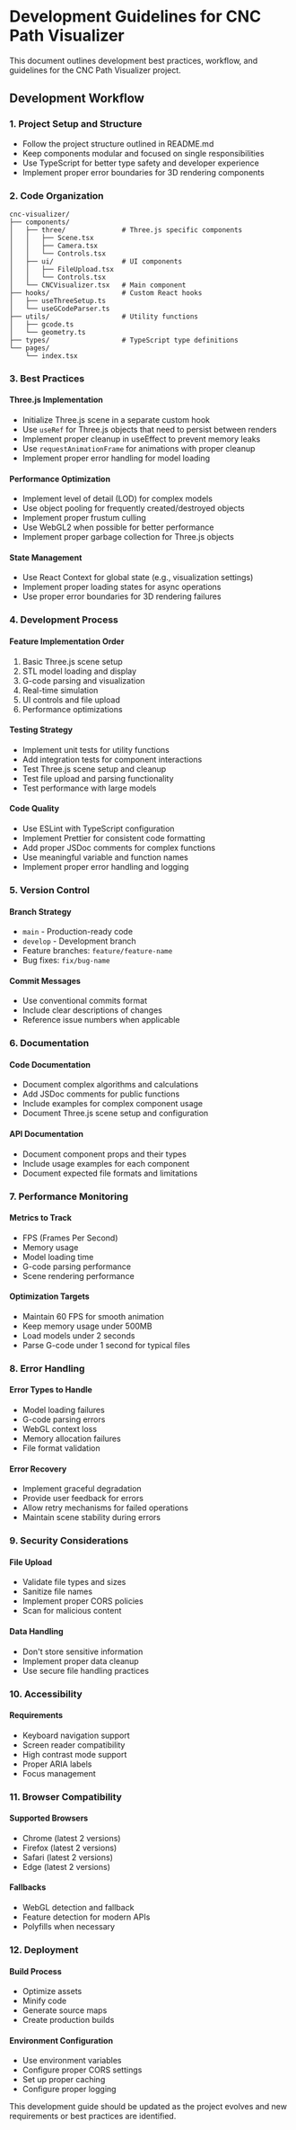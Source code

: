 # Development Guidelines for CNC Path Visualizer

This document outlines development best practices, workflow, and guidelines for the CNC Path Visualizer project.

## Development Workflow

### 1. Project Setup and Structure
- Follow the project structure outlined in README.md
- Keep components modular and focused on single responsibilities
- Use TypeScript for better type safety and developer experience
- Implement proper error boundaries for 3D rendering components

### 2. Code Organization
```
cnc-visualizer/
├── components/
│   ├── three/              # Three.js specific components
│   │   ├── Scene.tsx
│   │   ├── Camera.tsx
│   │   └── Controls.tsx
│   ├── ui/                 # UI components
│   │   ├── FileUpload.tsx
│   │   └── Controls.tsx
│   └── CNCVisualizer.tsx   # Main component
├── hooks/                  # Custom React hooks
│   ├── useThreeSetup.ts
│   └── useGCodeParser.ts
├── utils/                  # Utility functions
│   ├── gcode.ts
│   └── geometry.ts
├── types/                  # TypeScript type definitions
└── pages/
    └── index.tsx
```

### 3. Best Practices

#### Three.js Implementation
- Initialize Three.js scene in a separate custom hook
- Use `useRef` for Three.js objects that need to persist between renders
- Implement proper cleanup in useEffect to prevent memory leaks
- Use `requestAnimationFrame` for animations with proper cleanup
- Implement proper error handling for model loading

#### Performance Optimization
- Implement level of detail (LOD) for complex models
- Use object pooling for frequently created/destroyed objects
- Implement proper frustum culling
- Use WebGL2 when possible for better performance
- Implement proper garbage collection for Three.js objects

#### State Management
- Use React Context for global state (e.g., visualization settings)
- Implement proper loading states for async operations
- Use proper error boundaries for 3D rendering failures

### 4. Development Process

#### Feature Implementation Order
1. Basic Three.js scene setup
2. STL model loading and display
3. G-code parsing and visualization
4. Real-time simulation
5. UI controls and file upload
6. Performance optimizations

#### Testing Strategy
- Implement unit tests for utility functions
- Add integration tests for component interactions
- Test Three.js scene setup and cleanup
- Test file upload and parsing functionality
- Test performance with large models

#### Code Quality
- Use ESLint with TypeScript configuration
- Implement Prettier for consistent code formatting
- Add proper JSDoc comments for complex functions
- Use meaningful variable and function names
- Implement proper error handling and logging

### 5. Version Control

#### Branch Strategy
- `main` - Production-ready code
- `develop` - Development branch
- Feature branches: `feature/feature-name`
- Bug fixes: `fix/bug-name`

#### Commit Messages
- Use conventional commits format
- Include clear descriptions of changes
- Reference issue numbers when applicable

### 6. Documentation

#### Code Documentation
- Document complex algorithms and calculations
- Add JSDoc comments for public functions
- Include examples for complex component usage
- Document Three.js scene setup and configuration

#### API Documentation
- Document component props and their types
- Include usage examples for each component
- Document expected file formats and limitations

### 7. Performance Monitoring

#### Metrics to Track
- FPS (Frames Per Second)
- Memory usage
- Model loading time
- G-code parsing performance
- Scene rendering performance

#### Optimization Targets
- Maintain 60 FPS for smooth animation
- Keep memory usage under 500MB
- Load models under 2 seconds
- Parse G-code under 1 second for typical files

### 8. Error Handling

#### Error Types to Handle
- Model loading failures
- G-code parsing errors
- WebGL context loss
- Memory allocation failures
- File format validation

#### Error Recovery
- Implement graceful degradation
- Provide user feedback for errors
- Allow retry mechanisms for failed operations
- Maintain scene stability during errors

### 9. Security Considerations

#### File Upload
- Validate file types and sizes
- Sanitize file names
- Implement proper CORS policies
- Scan for malicious content

#### Data Handling
- Don't store sensitive information
- Implement proper data cleanup
- Use secure file handling practices

### 10. Accessibility

#### Requirements
- Keyboard navigation support
- Screen reader compatibility
- High contrast mode support
- Proper ARIA labels
- Focus management

### 11. Browser Compatibility

#### Supported Browsers
- Chrome (latest 2 versions)
- Firefox (latest 2 versions)
- Safari (latest 2 versions)
- Edge (latest 2 versions)

#### Fallbacks
- WebGL detection and fallback
- Feature detection for modern APIs
- Polyfills when necessary

### 12. Deployment

#### Build Process
- Optimize assets
- Minify code
- Generate source maps
- Create production builds

#### Environment Configuration
- Use environment variables
- Configure proper CORS settings
- Set up proper caching
- Configure proper logging

This development guide should be updated as the project evolves and new requirements or best practices are identified. 